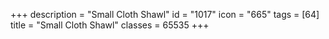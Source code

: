 +++
description = "Small Cloth Shawl"
id = "1017"
icon = "665"
tags = [64]
title = "Small Cloth Shawl"
classes = 65535
+++
